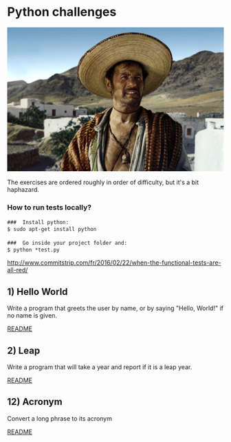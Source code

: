 # Python challenges

![Il buono, il brutto, il cattivo](bon-la-brute-et-le-trua-ii06-g.jpg)

The exercises are ordered roughly in order of difficulty, but it's a bit
haphazard.

### How to run tests locally?

```shell
###  Install python:
$ sudo apt-get install python

###  Go inside your project folder and:
$ python *test.py
```

http://www.commitstrip.com/fr/2016/02/22/when-the-functional-tests-are-all-red/

## 1) Hello World

Write a program that greets the user by name, or by saying "Hello, World!" if no name is given.

[README](/python-hello-world/README.md)

## 2) Leap

Write a program that will take a year and report if it is a leap year.

[README](/python-leap/README.md)



## 12) Acronym

Convert a long phrase to its acronym

[README](/python-acronym/README.md)

